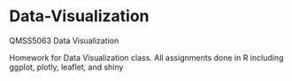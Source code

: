 # Data-Visualization
QMSS5063 Data Visualization

Homework for Data Visualization class. All assignments done in R including ggplot, plotly, leaflet, and shiny
